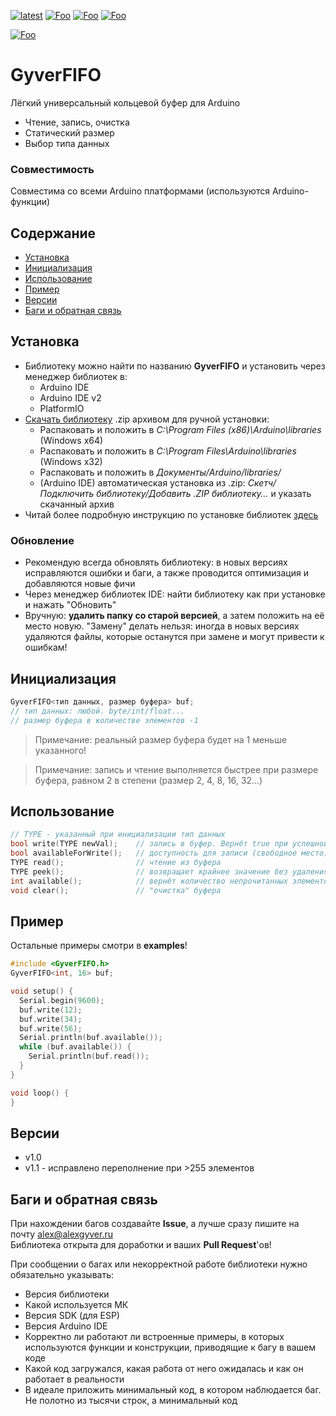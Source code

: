[![latest](https://img.shields.io/github/v/release/GyverLibs/GyverFIFO.svg?color=brightgreen)](https://github.com/GyverLibs/GyverFIFO/releases/latest/download/GyverFIFO.zip)
[![Foo](https://img.shields.io/badge/Website-AlexGyver.ru-blue.svg?style=flat-square)](https://alexgyver.ru/)
[![Foo](https://img.shields.io/badge/%E2%82%BD$%E2%82%AC%20%D0%9D%D0%B0%20%D0%BF%D0%B8%D0%B2%D0%BE-%D1%81%20%D1%80%D1%8B%D0%B1%D0%BA%D0%BE%D0%B9-orange.svg?style=flat-square)](https://alexgyver.ru/support_alex/)
[![Foo](https://img.shields.io/badge/README-ENGLISH-blueviolet.svg?style=flat-square)](https://github-com.translate.goog/GyverLibs/GyverFIFO?_x_tr_sl=ru&_x_tr_tl=en)  

[![Foo](https://img.shields.io/badge/ПОДПИСАТЬСЯ-НА%20ОБНОВЛЕНИЯ-brightgreen.svg?style=social&logo=telegram&color=blue)](https://t.me/GyverLibs)

# GyverFIFO
Лёгкий универсальный кольцевой буфер для Arduino
- Чтение, запись, очистка
- Статический размер
- Выбор типа данных

### Совместимость
Совместима со всеми Arduino платформами (используются Arduino-функции)

## Содержание
- [Установка](#install)
- [Инициализация](#init)
- [Использование](#usage)
- [Пример](#example)
- [Версии](#versions)
- [Баги и обратная связь](#feedback)

<a id="install"></a>
## Установка
- Библиотеку можно найти по названию **GyverFIFO** и установить через менеджер библиотек в:
    - Arduino IDE
    - Arduino IDE v2
    - PlatformIO
- [Скачать библиотеку](https://github.com/GyverLibs/GyverFIFO/archive/refs/heads/main.zip) .zip архивом для ручной установки:
    - Распаковать и положить в *C:\Program Files (x86)\Arduino\libraries* (Windows x64)
    - Распаковать и положить в *C:\Program Files\Arduino\libraries* (Windows x32)
    - Распаковать и положить в *Документы/Arduino/libraries/*
    - (Arduino IDE) автоматическая установка из .zip: *Скетч/Подключить библиотеку/Добавить .ZIP библиотеку…* и указать скачанный архив
- Читай более подробную инструкцию по установке библиотек [здесь](https://alexgyver.ru/arduino-first/#%D0%A3%D1%81%D1%82%D0%B0%D0%BD%D0%BE%D0%B2%D0%BA%D0%B0_%D0%B1%D0%B8%D0%B1%D0%BB%D0%B8%D0%BE%D1%82%D0%B5%D0%BA)
### Обновление
- Рекомендую всегда обновлять библиотеку: в новых версиях исправляются ошибки и баги, а также проводится оптимизация и добавляются новые фичи
- Через менеджер библиотек IDE: найти библиотеку как при установке и нажать "Обновить"
- Вручную: **удалить папку со старой версией**, а затем положить на её место новую. "Замену" делать нельзя: иногда в новых версиях удаляются файлы, которые останутся при замене и могут привести к ошибкам!


<a id="init"></a>
## Инициализация
```cpp
GyverFIFO<тип данных, размер буфера> buf;
// тип данных: любой. byte/int/float...
// размер буфера в количестве элементов -1
```
> Примечание: реальный размер буфера будет на 1 меньше указанного!

> Примечание: запись и чтение выполняется быстрее при размере буфера, равном 2 в степени (размер 2, 4, 8, 16, 32...)

<a id="usage"></a>
## Использование
```cpp
// TYPE - указанный при инициализации тип данных
bool write(TYPE newVal);    // запись в буфер. Вернёт true при успешной записи
bool availableForWrite();   // доступность для записи (свободное место)
TYPE read();                // чтение из буфера
TYPE peek();                // возвращает крайнее значение без удаления из буфера
int available();            // вернёт количество непрочитанных элементов
void clear();               // "очистка" буфера
```

<a id="example"></a>
## Пример
Остальные примеры смотри в **examples**!
```cpp
#include <GyverFIFO.h>
GyverFIFO<int, 16> buf;

void setup() {
  Serial.begin(9600);
  buf.write(12);
  buf.write(34);
  buf.write(56);
  Serial.println(buf.available());
  while (buf.available()) {
    Serial.println(buf.read());
  }
}

void loop() {
}
```

<a id="versions"></a>
## Версии
- v1.0
- v1.1 - исправлено переполнение при >255 элементов

<a id="feedback"></a>
## Баги и обратная связь
При нахождении багов создавайте **Issue**, а лучше сразу пишите на почту [alex@alexgyver.ru](mailto:alex@alexgyver.ru)  
Библиотека открыта для доработки и ваших **Pull Request**'ов!


При сообщении о багах или некорректной работе библиотеки нужно обязательно указывать:
- Версия библиотеки
- Какой используется МК
- Версия SDK (для ESP)
- Версия Arduino IDE
- Корректно ли работают ли встроенные примеры, в которых используются функции и конструкции, приводящие к багу в вашем коде
- Какой код загружался, какая работа от него ожидалась и как он работает в реальности
- В идеале приложить минимальный код, в котором наблюдается баг. Не полотно из тысячи строк, а минимальный код
